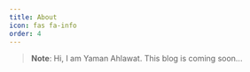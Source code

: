 ```yaml
---
title: About
icon: fas fa-info
order: 4
---
```



> **Note**: Hi, I am Yaman Ahlawat. This blog is coming soon...
